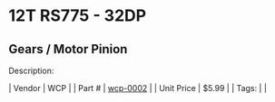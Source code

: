 # 12T RS775 - 32DP
## Gears / Motor Pinion
Description: 	 

| Vendor | WCP | 
| Part # | [wcp-0002](http://www.wcproducts.net/32-dp-gears) | 
| Unit Price | $5.99 | 
| Tags: |  | 
